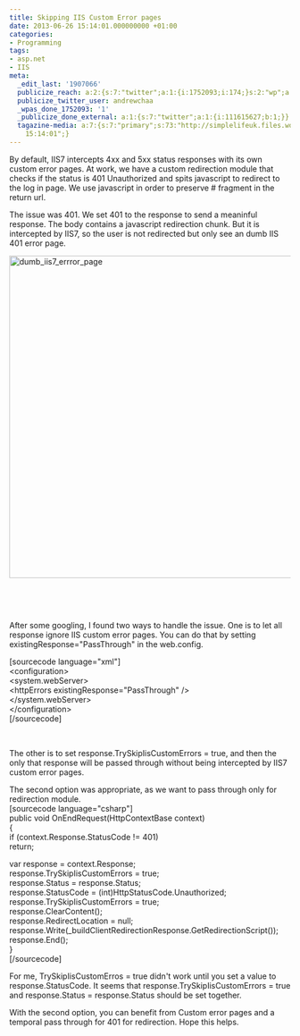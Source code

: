 ```yaml
---
title: Skipping IIS Custom Error pages
date: 2013-06-26 15:14:01.000000000 +01:00
categories:
- Programming
tags:
- asp.net
- IIS
meta:
  _edit_last: '1907066'
  publicize_reach: a:2:{s:7:"twitter";a:1:{i:1752093;i:174;}s:2:"wp";a:1:{i:0;i:10;}}
  publicize_twitter_user: andrewchaa
  _wpas_done_1752093: '1'
  _publicize_done_external: a:1:{s:7:"twitter";a:1:{i:111615627;b:1;}}
  tagazine-media: a:7:{s:7:"primary";s:73:"http://simplelifeuk.files.wordpress.com/2013/06/dumb_iis7_errror_page.jpg";s:6:"images";a:1:{s:73:"http://simplelifeuk.files.wordpress.com/2013/06/dumb_iis7_errror_page.jpg";a:6:{s:8:"file_url";s:73:"http://simplelifeuk.files.wordpress.com/2013/06/dumb_iis7_errror_page.jpg";s:5:"width";i:855;s:6:"height";i:771;s:4:"type";s:5:"image";s:4:"area";i:659205;s:9:"file_path";b:0;}}s:6:"videos";a:0:{}s:11:"image_count";i:1;s:6:"author";s:7:"1907066";s:7:"blog_id";s:7:"1833431";s:9:"mod_stamp";s:19:"2013-06-26
    15:14:01";}
---
```

<p>By default, IIS7 intercepts 4xx and 5xx status responses with its own custom error pages. At work, we have a custom redirection module that checks if the status is 401 Unauthorized and spits javascript to redirect to the log in page. We use javascript in order to preserve # fragment in the return url.</p>
<p>The issue was 401. We set 401 to the response to send a meaninful response. The body contains a javascript redirection chunk. But it is intercepted by IIS7, so the user is not redirected but only see an dumb IIS 401 error page.</p>
<p><a href="http://simplelifeuk.files.wordpress.com/2013/06/dumb_iis7_errror_page.jpg"><img class="aligncenter size-full wp-image-1544" alt="dumb_iis7_errror_page" src="{{ site.baseurl }}/assets/dumb_iis7_errror_page.jpg" width="640" height="577" /></a></p>
<p>&nbsp;</p>
<p>&nbsp;</p>
<p>After some googling, I found two ways to handle the issue. One is to let all response ignore IIS custom error pages. You can do that by setting existingResponse="PassThrough" in the web.config.</p>
<p>[sourcecode language="xml"]<br />
&lt;configuration&gt;<br />
  &lt;system.webServer&gt;<br />
    &lt;httpErrors existingResponse=&quot;PassThrough&quot; /&gt;<br />
  &lt;/system.webServer&gt;<br />
&lt;/configuration&gt;<br />
[/sourcecode]</p>
<p>&nbsp;</p>
<p>The other is to set response.TrySkipIisCustomErrors = true, and then the only that response will be passed through without being intercepted by IIS7 custom error pages. </p>
<p>The second option was appropriate, as we want to pass through only for redirection module.<br />
[sourcecode language="csharp"]<br />
public void OnEndRequest(HttpContextBase context)<br />
{<br />
    if (context.Response.StatusCode != 401)<br />
        return;</p>
<p>    var response = context.Response;<br />
    response.TrySkipIisCustomErrors = true;<br />
    response.Status = response.Status;<br />
    response.StatusCode = (int)HttpStatusCode.Unauthorized;<br />
    response.TrySkipIisCustomErrors = true;<br />
    response.ClearContent();<br />
    response.RedirectLocation = null;<br />
    response.Write(_buildClientRedirectionResponse.GetRedirectionScript());<br />
    response.End();<br />
}<br />
[/sourcecode]</p>
<p>For me, TrySkipIisCustomErros = true didn't work until you set a value to response.StatusCode. It seems that response.TrySkipIisCustomErrors = true and response.Status = response.Status should be set together.</p>
<p>With the second option, you can benefit from Custom error pages and a temporal pass through for 401 for redirection. Hope this helps.</p>
